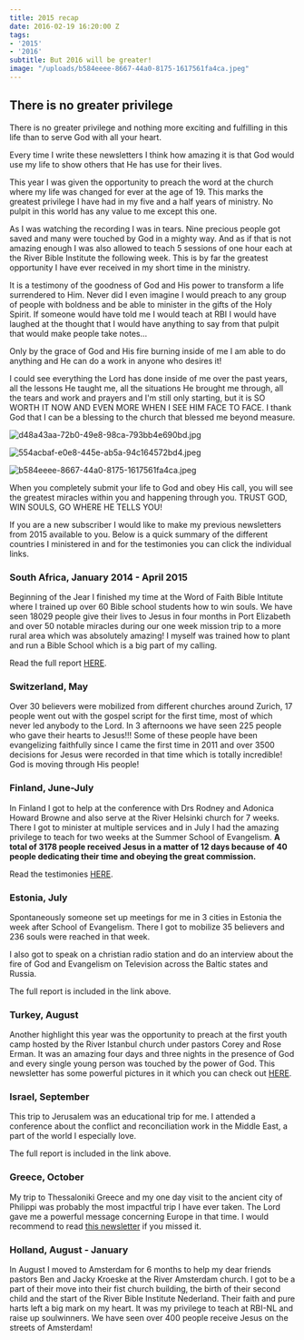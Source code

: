 ```yaml
---
title: 2015 recap
date: 2016-02-19 16:20:00 Z
tags:
- '2015'
- '2016'
subtitle: But 2016 will be greater!
image: "/uploads/b584eeee-8667-44a0-8175-1617561fa4ca.jpeg"
---
```


## There is no greater privilege

There is no greater privilege and nothing more exciting and fulfilling in this life than to serve God with all your heart. 

Every time I write these newsletters I think how amazing it is that God would use my life to show others that He has use for their lives.

This year I was given the opportunity to preach the word at the church where my life was changed for ever at the age of 19. This marks the greatest privilege I have had in my five and a half years of ministry. No pulpit in this world has any value to me except this one. 

As I was watching the recording I was in tears. Nine precious people got saved and many were touched by God in a mighty way. And as if that is not amazing enough I was also allowed to teach 5 sessions of one hour each at the River Bible Institute the following week. This is by far the greatest opportunity I have ever received in my short time in the ministry.

It is a testimony of the goodness of God and His power to transform a life surrendered to Him. Never did I even imagine I would preach to any group of people with boldness and be able to minister in the gifts of the Holy Spirit. If someone would have told me I would teach at RBI I would have laughed at the thought that I would have anything to say from that pulpit that would make people take notes...

Only by the grace of God and His fire burning inside of me I am able to do anything and He can do a work in anyone who desires it!

I could see everything the Lord has done inside of me over the past years, all the lessons He taught me, all the situations He brought me through, all the tears and work and prayers and I'm still only starting, but it is SO WORTH IT NOW AND EVEN MORE WHEN I SEE HIM FACE TO FACE. I thank God that I can be a blessing to the church that blessed me beyond measure.

![d48a43aa-72b0-49e8-98ca-793bb4e690bd.jpg](/uploads/d48a43aa-72b0-49e8-98ca-793bb4e690bd.jpg)

![554acbaf-e0e8-445e-ab5a-94c164572bd4.jpeg](/uploads/554acbaf-e0e8-445e-ab5a-94c164572bd4.jpeg)

![b584eeee-8667-44a0-8175-1617561fa4ca.jpeg](/uploads/b584eeee-8667-44a0-8175-1617561fa4ca.jpeg)

When you completely submit your life to God and obey His call, you will see the greatest miracles within you and happening through you.
TRUST GOD, WIN SOULS, GO WHERE HE TELLS YOU!

If you are a new subscriber I would like to make my previous newsletters from 2015 available to you. Below is a quick summary of the different countries I ministered in and for the testimonies you can click the individual links.

### South Africa, January 2014 - April 2015

Beginning of the Jear I finished my time at the Word of Faith Bible Intitute where I trained up over 60 Bible school students how to win souls. We have seen 18029 people give their lives to Jesus in four months in Port Elizabeth and over 50 notable miracles during our one week mission trip to a more rural area which was absolutely amazing! I myself was trained how to plant and run a Bible School which is a big part of my calling.

Read the full report [HERE](http://us6.campaign-archive2.com/?u=dd47ccc168c795028708b2e2a&id=a6255f338c).

### Switzerland, May

Over 30 believers were mobilized from different churches around Zurich, 17 people went out with the gospel script for the first time, most of which never led anybody to the Lord. In 3 afternoons we have seen 225 people who gave their hearts to Jesus!!! Some of these people have been evangelizing faithfully since I came the first time in 2011 and over 3500 decisions for Jesus were recorded in that time which is totally incredible! God is moving through His people!

### Finland, June-July 

In Finland I got to help at the conference with Drs Rodney and Adonica Howard Browne and also serve at the River Helsinki church for 7 weeks. There I got to minister at multiple services and in July I had the amazing privilege to teach for two weeks at the Summer School of Evangelism. **A total of 3178 people received Jesus in a matter of 12 days because of 40 people dedicating their time and obeying the great commission.**

Read the testimonies [HERE](http://us6.campaign-archive1.com/?u=dd47ccc168c795028708b2e2a&id=cd71bb59e0).

### Estonia, July

Spontaneously someone set up meetings for me in 3 cities in Estonia the week after School of Evangelism. There I got to mobilize 35 believers and 236 souls were reached in that week.

I also got to speak on a christian radio station and do an interview about the fire of God and Evangelism on Television across the Baltic states and Russia.

The full report is included in the link above.

### Turkey, August

Another highlight this year was the opportunity to preach at the first youth camp hosted by the River Istanbul church under pastors Corey and Rose Erman. It was an amazing four days and three nights in the presence of God and every single young person was touched by the power of God. 
This newsletter has some powerful pictures in it which you can check out [HERE](http://us6.campaign-archive1.com/?u=dd47ccc168c795028708b2e2a&id=835273b101).

### Israel, September

This trip to Jerusalem was an educational trip for me. I attended a conference about the conflict and reconciliation work in the Middle East, a part of the world I especially love.

The full report is included in the link above.

### Greece, October

My trip to Thessaloniki Greece and my one day visit to the ancient city of Philippi was probably the most impactful trip I have ever taken. The Lord gave me a powerful message concerning Europe in that time.
I would recommend to read [this newsletter](http://us6.campaign-archive2.com/?u=dd47ccc168c795028708b2e2a&id=a6255f338c) if you missed it.

### Holland, August - January

In August I moved to Amsterdam for 6 months to help my dear friends pastors Ben and Jacky Kroeske at the River Amsterdam church. I got to be a part of their move into their fist church building, the birth of their second child and the start of the River Bible Institute Nederland. Their faith and pure harts left a big mark on my heart. It was my privilege to teach at RBI-NL and raise up soulwinners. We have seen over 400 people receive Jesus on the streets of Amsterdam!